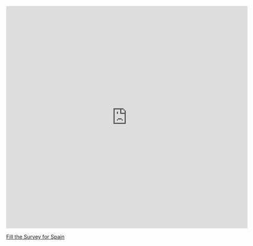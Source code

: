 

<iframe src="https://covid19.algolysis.com/grafana/d-solo/G_Aw4CrZk/coronasurveys?orgId=1&var-code=VE&var-country=Venezuela&from=1583350357211&to=1585942357211&panelId=10" width="650" height="600" frameborder="0"></iframe>

[Fill the Survey for Spain](https://tinyurl.com/coronasurveysspain)

